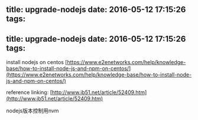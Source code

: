 title: upgrade-nodejs
date: 2016-05-12 17:15:26
tags:
---
title: upgrade-nodejs
date: 2016-05-12 17:15:26
tags:
---

install nodejs on centos
[https://www.e2enetworks.com/help/knowledge-base/how-to-install-node-js-and-npm-on-centos/](https://www.e2enetworks.com/help/knowledge-base/how-to-install-node-js-and-npm-on-centos/)


reference linking:
[http://www.jb51.net/article/52409.htm](http://www.jb51.net/article/52409.htm)


nodejs版本控制用nvm